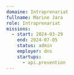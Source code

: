 ```yaml
---
domaine: Intraprenariat
fullname: Marine Jara
role: Intraprenariat
missions:
  - start: 2024-03-29
    end: 2024-07-05
    status: admin
    employer: dns
    startups:
      - api.prevention
---
```

